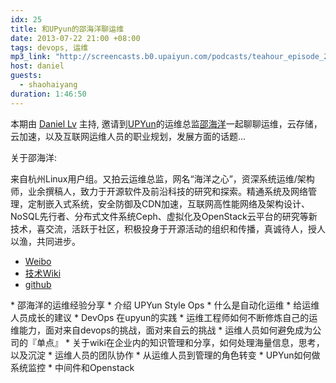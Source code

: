 ```yaml
---
idx: 25
title: 和UPyun的邵海洋聊运维
date: 2013-07-22 21:00 +08:00
tags: devops, 运维
mp3_link: "http://screencasts.b0.upaiyun.com/podcasts/teahour_episode_25.m4a"
host: daniel
guests:
  - shaohaiyang
duration: 1:46:50
---
```


本期由 [Daniel Lv](http://lvguoning.com) 主持, 邀请到[UPYun](http://upyun.com/)的运维总监[邵海洋](http://weibo.com/gg618)一起聊聊运维，云存储，云加速，以及互联网运维人员的职业规划，发展方面的话题...

关于邵海洋:

来自杭州Linux用户组。又拍云运维总监，网名“海洋之心”，资深系统运维/架构师，业余撰稿人，致力于开源软件及前沿科技的研究和探索。精通系统及网络管理，定制嵌入式系统，安全防御及CDN加速，互联网高性能网络及架构设计、NoSQL先行者、分布式文件系统Ceph、虚拟化及OpenStack云平台的研究等新技术，喜交流，活跃于社区，积极投身于开源活动的组织和传播，真诚待人，授人以渔，共同进步。

* [Weibo](http://weibo.com/gg618)
* [技术Wiki](http://shaohy.17geek.us)
* [github](https://github.com/shaohaiyang)


<section class="notes" markdown="1">
* 邵海洋的运维经验分享
* 介绍 UPYun Style Ops
* 什么是自动化运维
* 给运维人员成长的建议
* DevOps 在upyun的实践
* 运维工程师如何不断修炼自己的运维能力，面对来自devops的挑战，面对来自云的挑战
* 运维人员如何避免成为公司的『单点』
* 关于wiki在企业内的知识管理和分享，如何处理海量信息，思考，以及沉淀
* 运维人员的团队协作
* 从运维人员到管理的角色转变
* UPYun如何做系统监控
* 中间件和Openstack
</section>

